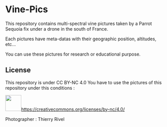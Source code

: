 # Vine-Pics

This repository contains multi-spectral vine pictures taken by a Parrot Sequoia fix under a drone in the south of France.

Each pictures have meta-datas with their geographic position, altitudes, etc...

You can use these pictures for research or educational purpose.

License
------

This repository is under CC BY-NC 4.0
You have to use the pictures of this repository under this conditions :

<img src="https://mirrors.creativecommons.org/presskit/buttons/88x31/png/by-nc.png" height="50">https://creativecommons.org/licenses/by-nc/4.0/

Photographer : Thierry Rivel
